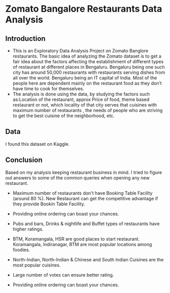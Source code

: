 # Zomato Bangalore Restaurants Data Analysis

## Introduction
* This is an Exploratory Data Analysis Project on Zomato Banglore restaurants. The basic idea of analyzing the Zomato dataset is to get a fair idea about the factors affecting the establishment of different types of restaurant at different places in Bengaluru. Bengaluru being one such city has around 50,000 restaurants with restaurants serving dishes from all over the world. Bengaluru being an IT capital of India. Most of the people here are dependent mainly on the restaurant food as they don’t have time to cook for themselves.
* The analysis is done using the data, by studying the factors such as:Location of the restaurant, approx Price of food, theme based restaurant or not, which   locality of that city serves that cuisines with maximum number of restaurants , the needs of people who are striving to get the best cuisine of the neighborhood, etc.

## Data
I found this dataset on Kaggle.

## Conclusion

Based on my analysis keeping restaurant business in mind. I tried to figure out answers to some of the common queries when opening any new restaurant.

* Maximum number of restaurants don't have Booking Table Facility (around 80 %). New Restaurant can get the competitive advantage if they provide Bookin Table Facility.

* Providing online ordering can boast your chances.

* Pubs and bars, Drinks & nightlife and Buffet types of restaurants have higher ratings.

* BTM, Koramangala, HSR are good places to start restaurant. Koramangala, Indiranagar, BTM are most popular locations among foodies.

* North-Indian, North-Indian & Chinese and South Indian Cuisines are the most popular cuisines.

* Large number of votes can ensure better rating.

* Providing online ordering can boast your chances.
